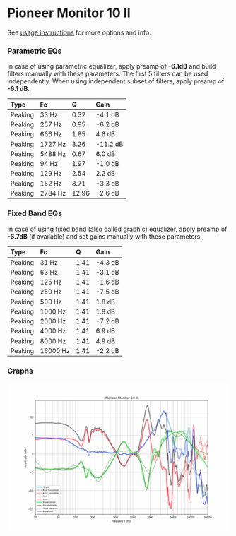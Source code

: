 # Pioneer Monitor 10 II
See [usage instructions](https://github.com/jaakkopasanen/AutoEq#usage) for more options and info.

### Parametric EQs
In case of using parametric equalizer, apply preamp of **-6.1dB** and build filters manually
with these parameters. The first 5 filters can be used independently.
When using independent subset of filters, apply preamp of **-6.1 dB**.

| Type    | Fc      |     Q | Gain     |
|:--------|:--------|:------|:---------|
| Peaking | 33 Hz   |  0.32 | -4.1 dB  |
| Peaking | 257 Hz  |  0.95 | -6.2 dB  |
| Peaking | 666 Hz  |  1.85 | 4.6 dB   |
| Peaking | 1727 Hz |  3.26 | -11.2 dB |
| Peaking | 5488 Hz |  0.67 | 6.0 dB   |
| Peaking | 94 Hz   |  1.97 | -1.0 dB  |
| Peaking | 129 Hz  |  2.54 | 2.2 dB   |
| Peaking | 152 Hz  |  8.71 | -3.3 dB  |
| Peaking | 2784 Hz | 12.96 | -2.6 dB  |

### Fixed Band EQs
In case of using fixed band (also called graphic) equalizer, apply preamp of **-6.7dB**
(if available) and set gains manually with these parameters.

| Type    | Fc       |    Q | Gain    |
|:--------|:---------|:-----|:--------|
| Peaking | 31 Hz    | 1.41 | -4.3 dB |
| Peaking | 63 Hz    | 1.41 | -3.1 dB |
| Peaking | 125 Hz   | 1.41 | -1.6 dB |
| Peaking | 250 Hz   | 1.41 | -7.5 dB |
| Peaking | 500 Hz   | 1.41 | 1.8 dB  |
| Peaking | 1000 Hz  | 1.41 | 1.8 dB  |
| Peaking | 2000 Hz  | 1.41 | -7.2 dB |
| Peaking | 4000 Hz  | 1.41 | 6.9 dB  |
| Peaking | 8000 Hz  | 1.41 | 4.9 dB  |
| Peaking | 16000 Hz | 1.41 | -2.2 dB |

### Graphs
![](./Pioneer%20Monitor%2010%20II.png)